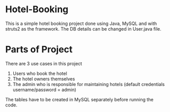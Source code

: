 # Hotel-Booking
This is a simple hotel booking project done using Java, MySQL and with struts2 as the framework. The DB details can be changed in User.java file.

# Parts of Project
There are 3 use cases in this project
  1. Users who book the hotel
  2. The hotel owners themselves
  3. The admin who is responsible for maintaining hotels (default credentials username/password = admin)

The tables have to be created in MySQL separately before running the code.
